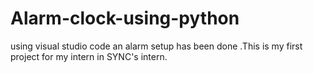 # Alarm-clock-using-python
using visual studio code an alarm setup has been done .This is my first project for my intern in SYNC's intern.
